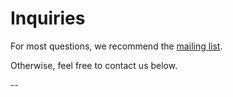 Inquiries
=================

For most questions, we recommend the [mailing list][0].

Otherwise, feel free to contact us below.

--

<script type="text/javascript">var host = (("https:" == document.location.protocol) ? "https://secure." : "http://");document.write(unescape("%3Cscript src='" + host + "wufoo.com/scripts/embed/form.js' type='text/javascript'%3E%3C/script%3E"));</script>

<script type="text/javascript">
var z7x3k1 = new WufooForm();
z7x3k1.initialize({
'userName':'quickfixn', 
'formHash':'z7x3k1', 
'autoResize':true,
'height':'500',
'header':'show'});
z7x3k1.display();
</script>

[0]: /help
